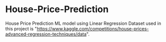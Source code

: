 # House-Price-Prediction
House Price Prediction ML model using Linear Regression
Dataset used in this project is "https://www.kaggle.com/competitions/house-prices-advanced-regression-techniques/data".
